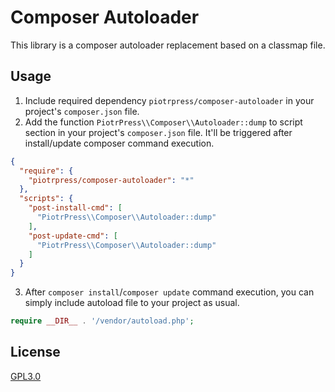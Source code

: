 # Composer Autoloader

This library is a composer autoloader replacement based on a classmap file.

## Usage

1. Include required dependency `piotrpress/composer-autoloader` in your project's `composer.json` file.
2. Add the function `PiotrPress\\Composer\\Autoloader::dump`  to script section in your project's `composer.json` file. It'll be triggered after install/update composer command execution.

```json
{
  "require": {
    "piotrpress/composer-autoloader": "*"
  },
  "scripts": {
    "post-install-cmd": [
      "PiotrPress\\Composer\\Autoloader::dump"
    ],
    "post-update-cmd": [
      "PiotrPress\\Composer\\Autoloader::dump"
    ]
  }
}
```

3. After `composer install`/`composer update` command execution, you can simply include autoload file to your project as usual.

```php
require __DIR__ . '/vendor/autoload.php';
```

## License

[GPL3.0](license.txt)
